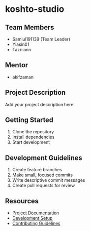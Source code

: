 # koshto-studio

## Team Members
- Samiul191139 (Team Leader)
- Yiasin01
- Tazriiann

## Mentor
- akifzaman

## Project Description
Add your project description here.

## Getting Started
1. Clone the repository
2. Install dependencies
3. Start development

## Development Guidelines
1. Create feature branches
2. Make small, focused commits
3. Write descriptive commit messages
4. Create pull requests for review

## Resources
- [Project Documentation](docs/)
- [Development Setup](docs/setup.md)
- [Contributing Guidelines](CONTRIBUTING.md)
